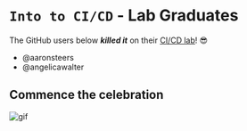 # `Into to CI/CD` - Lab Graduates

The GitHub users below ***killed it*** on their [CI/CD lab](intro.md)! 😎

[//]: # (Add your username below, in alphabetical order to prevent conflicts and duplication.)

- @aaronsteers
- @angelicawalter

## Commence the celebration

[//]: # (Psst - feel free to add more art or GIFs here if you are so inclined!)

![gif](resources/congrats01.gif)
